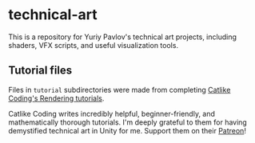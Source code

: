 # technical-art

This is a repository for Yuriy Pavlov's technical art projects, including shaders, VFX scripts, and useful visualization tools.

## Tutorial files

Files in `tutorial` subdirectories were made from completing [Catlike Coding's Rendering tutorials](https://catlikecoding.com/unity/tutorials/rendering/).

Catlike Coding writes incredibly helpful, beginner-friendly, and mathematically thorough tutorials. I'm deeply grateful to them for having demystified technical art in Unity for me. Support them on their [Patreon](https://www.patreon.com/catlikecoding)!